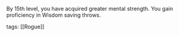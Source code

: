 By 15th level, you have acquired greater mental strength. You gain proficiency in Wisdom saving throws.

tags: [[Rogue]]